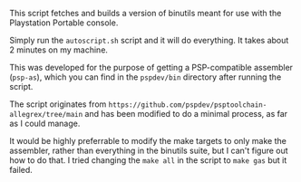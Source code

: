 This script fetches and builds a version of binutils meant for use with the Playstation Portable console.

Simply run the `autoscript.sh` script and it will do everything. It takes about 2 minutes on my machine.

This was developed for the purpose of getting a PSP-compatible assembler (`psp-as`), which you can find in the `pspdev/bin` directory after running the script.

The script originates from `https://github.com/pspdev/psptoolchain-allegrex/tree/main` and has been modified to do a minimal process, as far as I could manage.

It would be highly preferrable to modify the make targets to only make the assembler, rather than everything in the binutils suite, but I can't figure out how to do that. I tried changing the `make all` in the script to `make gas` but it failed.
